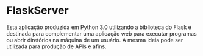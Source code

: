 # FlaskServer

Esta aplicação produzida em Python 3.0 utilizando a biblioteca do Flask é destinada para complementar uma aplicação web para executar programas ou abrir diretórios na máquina de um usuário. A mesma ideia pode ser utilizada para produção de APIs e afins.

